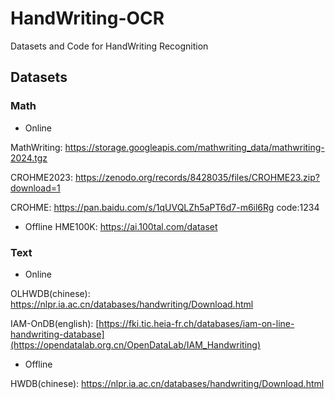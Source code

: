 # HandWriting-OCR
Datasets and Code for HandWriting Recognition

## Datasets
### Math
- Online

MathWriting: https://storage.googleapis.com/mathwriting_data/mathwriting-2024.tgz

CROHME2023: https://zenodo.org/records/8428035/files/CROHME23.zip?download=1

CROHME: https://pan.baidu.com/s/1qUVQLZh5aPT6d7-m6il6Rg code:1234



- Offline
HME100K: https://ai.100tal.com/dataset

### Text
- Online

OLHWDB(chinese): https://nlpr.ia.ac.cn/databases/handwriting/Download.html

IAM-OnDB(english): [https://fki.tic.heia-fr.ch/databases/iam-on-line-handwriting-database](https://opendatalab.org.cn/OpenDataLab/IAM_Handwriting)


- Offline

HWDB(chinese): https://nlpr.ia.ac.cn/databases/handwriting/Download.html
